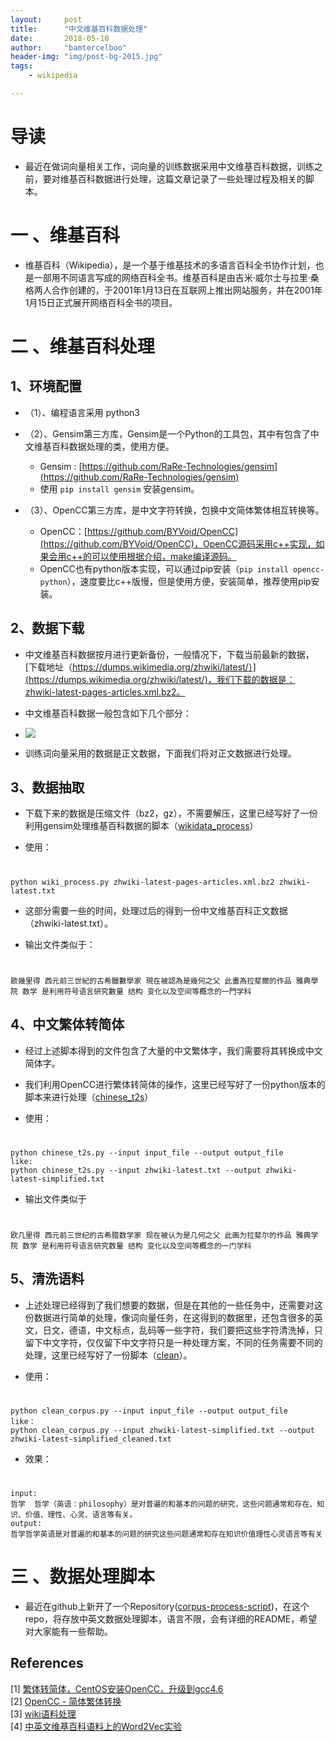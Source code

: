```yaml
---
layout:     post
title:      "中文维基百科数据处理"
date:       2018-05-10
author:     "bamtercelboo"
header-img: "img/post-bg-2015.jpg"
tags:
    - wikipedia

---
```



# 导读  #

- 最近在做词向量相关工作，词向量的训练数据采用中文维基百科数据，训练之前，要对维基百科数据进行处理，这篇文章记录了一些处理过程及相关的脚本。

# 一 、维基百科  #

-  维基百科（Wikipedia），是一个基于维基技术的多语言百科全书协作计划，也是一部用不同语言写成的网络百科全书。维基百科是由吉米·威尔士与拉里·桑格两人合作创建的，于2001年1月13日在互联网上推出网站服务，并在2001年1月15日正式展开网络百科全书的项目。

# 二 、维基百科处理  #

## 1、环境配置 ##

- （1）、编程语言采用 python3
- （2）、Gensim第三方库，Gensim是一个Python的工具包，其中有包含了中文维基百科数据处理的类，使用方便。
	- Gensim : [https://github.com/RaRe-Technologies/gensim](https://github.com/RaRe-Technologies/gensim)
	- 使用 `pip install gensim` 安装gensim。

- （3）、OpenCC第三方库，是中文字符转换，包换中文简体繁体相互转换等。
	- OpenCC：[https://github.com/BYVoid/OpenCC](https://github.com/BYVoid/OpenCC)，OpenCC源码采用c++实现，如果会用c++的可以使用根据介绍，make编译源码。
	- OpenCC也有python版本实现，可以通过pip安装（`pip install opencc-python`），速度要比c++版慢，但是使用方便，安装简单，推荐使用pip安装。


## 2、数据下载 ##

- 中文维基百科数据按月进行更新备份，一般情况下，下载当前最新的数据，[下载地址（https://dumps.wikimedia.org/zhwiki/latest/）](https://dumps.wikimedia.org/zhwiki/latest/)，我们下载的数据是：zhwiki-latest-pages-articles.xml.bz2。

- 中文维基百科数据一般包含如下几个部分：
- ![](https://i.imgur.com/KsLfRqK.jpg)

- 训练词向量采用的数据是正文数据，下面我们将对正文数据进行处理。


## 3、数据抽取 ##

- 下载下来的数据是压缩文件（bz2，gz），不需要解压，这里已经写好了一份利用gensim处理维基百科数据的脚本（[wikidata_process](https://github.com/bamtercelboo/corpus_process_script/tree/master/wikidata_process)）

- 使用：
#  
	python wiki_process.py zhwiki-latest-pages-articles.xml.bz2 zhwiki-latest.txt

- 这部分需要一些的时间，处理过后的得到一份中文维基百科正文数据（zhwiki-latest.txt）。

- 输出文件类似于：  
#  
	歐幾里得 西元前三世紀的古希臘數學家 現在被認為是幾何之父 此畫為拉斐爾的作品 雅典學院 数学 是利用符号语言研究數量 结构 变化以及空间等概念的一門学科

## 4、中文繁体转简体 ##

- 经过上述脚本得到的文件包含了大量的中文繁体字，我们需要将其转换成中文简体字。

- 我们利用OpenCC进行繁体转简体的操作，这里已经写好了一份python版本的脚本来进行处理（[chinese_t2s](https://github.com/bamtercelboo/corpus_process_script/tree/master/chinese_t2s)）

- 使用：
#
	python chinese_t2s.py --input input_file --output output_file
	like:
	python chinese_t2s.py --input zhwiki-latest.txt --output zhwiki-latest-simplified.txt

- 输出文件类似于
#
	欧几里得 西元前三世纪的古希腊数学家 现在被认为是几何之父 此画为拉斐尔的作品 雅典学院 数学 是利用符号语言研究数量 结构 变化以及空间等概念的一门学科

## 5、清洗语料 ##

- 上述处理已经得到了我们想要的数据，但是在其他的一些任务中，还需要对这份数据进行简单的处理，像词向量任务，在这得到的数据里，还包含很多的英文，日文，德语，中文标点，乱码等一些字符，我们要把这些字符清洗掉，只留下中文字符，仅仅留下中文字符只是一种处理方案，不同的任务需要不同的处理，这里已经写好了一份脚本（[clean](https://github.com/bamtercelboo/corpus_process_script/tree/master/clean)）。

- 使用：
#
	python clean_corpus.py --input input_file --output output_file
	like：
	python clean_corpus.py --input zhwiki-latest-simplified.txt --output zhwiki-latest-simplified_cleaned.txt

- 效果：
#
	input:
	哲学	哲学（英语：philosophy）是对普遍的和基本的问题的研究，这些问题通常和存在、知识、价值、理性、心灵、语言等有关。
	output:
	哲学哲学英语是对普遍的和基本的问题的研究这些问题通常和存在知识价值理性心灵语言等有关

# 三 、数据处理脚本  #

- 最近在github上新开了一个Repository([corpus-process-script](https://github.com/bamtercelboo/corpus_process_script))，在这个repo，将存放中英文数据处理脚本，语言不限，会有详细的README，希望对大家能有一些帮助。

## References  ##

[1] [繁体转简体，CentOS安装OpenCC，升级到gcc4.6](http://www.linuxdown.net/install/soft/2016/0122/4445.html)  
[2] [OpenCC - 简体繁体转换](https://www.jianshu.com/p/834a02d085b6)  
[3] [wiki语料处理](http://www.cnblogs.com/chenbjin/p/5635853.html)  
[4] [中英文维基百科语料上的Word2Vec实验](http://www.52nlp.cn/%E4%B8%AD%E8%8B%B1%E6%96%87%E7%BB%B4%E5%9F%BA%E7%99%BE%E7%A7%91%E8%AF%AD%E6%96%99%E4%B8%8A%E7%9A%84word2vec%E5%AE%9E%E9%AA%8C)

